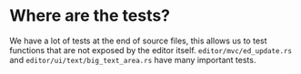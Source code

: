 
# Where are the tests?

We have a lot of tests at the end of source files, this allows us to test functions that are not exposed by the editor itself.
`editor/mvc/ed_update.rs` and `editor/ui/text/big_text_area.rs` have many important tests.